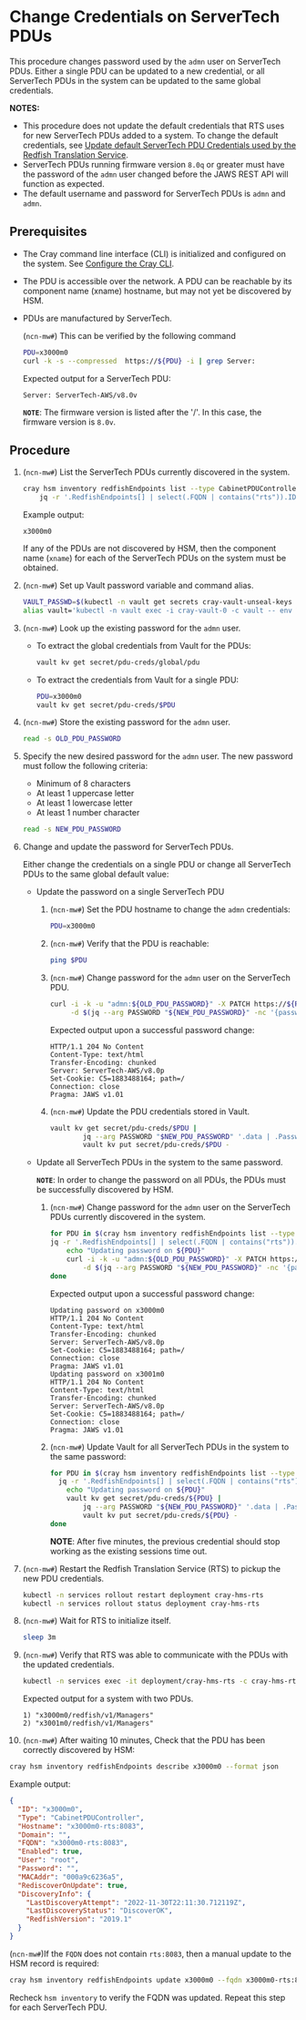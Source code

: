 # Change Credentials on ServerTech PDUs

This procedure changes password used by the `admn` user on ServerTech PDUs. Either a single PDU can be updated to a new credential, or
all ServerTech PDUs in the system can be updated to the same global credentials.

**NOTES:**

- This procedure does not update the default credentials that RTS uses for new ServerTech PDUs added to a system. To change the default credentials, see
  [Update default ServerTech PDU Credentials used by the Redfish Translation Service](Update_Default_ServerTech_PDU_Credentials_used_by_the_Redfish_Translation_Service.md).
- ServerTech PDUs running firmware version `8.0q` or greater must have the password of the `admn` user changed before the JAWS REST API will function as expected.
- The default username and password for ServerTech PDUs is `admn` and `admn`.

## Prerequisites

- The Cray command line interface (CLI) is initialized and configured on the system. See [Configure the Cray CLI](../configure_cray_cli.md).
- The PDU is accessible over the network. A PDU can be reachable by its component name (xname) hostname, but may not yet be discovered by HSM.
- PDUs are manufactured by ServerTech.

    (`ncn-mw#`) This can be verified by the following command

    ```bash
    PDU=x3000m0
    curl -k -s --compressed  https://${PDU} -i | grep Server:
    ```

    Expected output for a ServerTech PDU:

    ```text
    Server: ServerTech-AWS/v8.0v
    ```

    **`NOTE`**: The firmware version is listed after the '/'. In this case, the firmware version is `8.0v`.

## Procedure

1. (`ncn-mw#`) List the ServerTech PDUs currently discovered in the system.

    ```bash
    cray hsm inventory redfishEndpoints list --type CabinetPDUController --format json |
        jq -r '.RedfishEndpoints[] | select(.FQDN | contains("rts")).ID'
    ```

    Example output:

    ```text
    x3000m0
    ```

    If any of the PDUs are not discovered by HSM, then the component name (`xname`) for each of the ServerTech PDUs on the system must be obtained.

1. (`ncn-mw#`) Set up Vault password variable and command alias.

    ```bash
    VAULT_PASSWD=$(kubectl -n vault get secrets cray-vault-unseal-keys -o json | jq -r '.data["vault-root"]' |  base64 -d)
    alias vault='kubectl -n vault exec -i cray-vault-0 -c vault -- env VAULT_TOKEN=$VAULT_PASSWD VAULT_ADDR=http://127.0.0.1:8200 VAULT_FORMAT=json vault'
    ```

1. (`ncn-mw#`) Look up the existing password for the `admn` user.

    - To extract the global credentials from Vault for the PDUs:

        ```bash
        vault kv get secret/pdu-creds/global/pdu
        ```

    - To extract the credentials from Vault for a single PDU:

        ```bash
        PDU=x3000m0
        vault kv get secret/pdu-creds/$PDU
        ```

1. (`ncn-mw#`) Store the existing password for the `admn` user.

    ```bash
    read -s OLD_PDU_PASSWORD
    ```

1. Specify the new desired password for the `admn` user. The new password must follow the following criteria:

    - Minimum of 8 characters
    - At least 1 uppercase letter
    - At least 1 lowercase letter
    - At least 1 number character

    ```bash
    read -s NEW_PDU_PASSWORD
    ```

1. Change and update the password for ServerTech PDUs.

    Either change the credentials on a single PDU or change all ServerTech PDUs to the same global default value:

    - Update the password on a single ServerTech PDU

        1. (`ncn-mw#`) Set the PDU hostname to change the `admn` credentials:

            ```bash
            PDU=x3000m0
            ```

        1. (`ncn-mw#`) Verify that the PDU is reachable:

            ```bash
            ping $PDU
            ```

        1. (`ncn-mw#`) Change password for the `admn` user on the ServerTech PDU.

            ```bash
            curl -i -k -u "admn:${OLD_PDU_PASSWORD}" -X PATCH https://${PDU}/jaws/config/users/local/admn \
                 -d $(jq --arg PASSWORD "${NEW_PDU_PASSWORD}" -nc '{password: $PASSWORD}')
            ```

            Expected output upon a successful password change:

            ```text
            HTTP/1.1 204 No Content
            Content-Type: text/html
            Transfer-Encoding: chunked
            Server: ServerTech-AWS/v8.0p
            Set-Cookie: C5=1883488164; path=/
            Connection: close
            Pragma: JAWS v1.01
            ```

        1. (`ncn-mw#`) Update the PDU credentials stored in Vault.

            ```bash
            vault kv get secret/pdu-creds/$PDU |
                    jq --arg PASSWORD "$NEW_PDU_PASSWORD" '.data | .Password=$PASSWORD' |
                    vault kv put secret/pdu-creds/$PDU -
            ```

    - Update all ServerTech PDUs in the system to the same password.

        **`NOTE`**: In order to change the password on all PDUs, the PDUs must be successfully discovered by HSM.

        1. (`ncn-mw#`) Change password for the `admn` user on the ServerTech PDUs currently discovered in the system.

            ```bash
            for PDU in $(cray hsm inventory redfishEndpoints list --type CabinetPDUController --format json |
            jq -r '.RedfishEndpoints[] | select(.FQDN | contains("rts")).ID'); do
                echo "Updating password on ${PDU}"
                curl -i -k -u "admn:${OLD_PDU_PASSWORD}" -X PATCH https://${PDU}/jaws/config/users/local/admn \
                    -d $(jq --arg PASSWORD "${NEW_PDU_PASSWORD}" -nc '{password: $PASSWORD}')
            done
            ```

            Expected output upon a successful password change:

            ```text
            Updating password on x3000m0
            HTTP/1.1 204 No Content
            Content-Type: text/html
            Transfer-Encoding: chunked
            Server: ServerTech-AWS/v8.0p
            Set-Cookie: C5=1883488164; path=/
            Connection: close
            Pragma: JAWS v1.01
            Updating password on x3001m0
            HTTP/1.1 204 No Content
            Content-Type: text/html
            Transfer-Encoding: chunked
            Server: ServerTech-AWS/v8.0p
            Set-Cookie: C5=1883488164; path=/
            Connection: close
            Pragma: JAWS v1.01
            ```

        1. (`ncn-mw#`) Update Vault for all ServerTech PDUs in the system to the same password:

            ```bash
            for PDU in $(cray hsm inventory redfishEndpoints list --type CabinetPDUController --format json |
              jq -r '.RedfishEndpoints[] | select(.FQDN | contains("rts")).ID'); do
                echo "Updating password on ${PDU}"
                vault kv get secret/pdu-creds/${PDU} |
                    jq --arg PASSWORD "${NEW_PDU_PASSWORD}" '.data | .Password=$PASSWORD' |
                    vault kv put secret/pdu-creds/${PDU} -
            done
            ```

            **NOTE**: After five minutes, the previous credential should stop working as the existing sessions time out.

1. (`ncn-mw#`) Restart the Redfish Translation Service (RTS) to pickup the new PDU credentials.

    ```bash
    kubectl -n services rollout restart deployment cray-hms-rts
    kubectl -n services rollout status deployment cray-hms-rts
    ```

1. (`ncn-mw#`) Wait for RTS to initialize itself.

    ```bash
    sleep 3m
    ```

1. (`ncn-mw#`) Verify that RTS was able to communicate with the PDUs with the updated credentials.

    ```bash
    kubectl -n services exec -it deployment/cray-hms-rts -c cray-hms-rts-redis -- redis-cli keys '*/redfish/v1/Managers'
    ```

    Expected output for a system with two PDUs.

    ```text
    1) "x3000m0/redfish/v1/Managers"
    2) "x3001m0/redfish/v1/Managers"
    ```

1. (`ncn-mw#`) After waiting 10 minutes, Check that the PDU has been correctly discovered by HSM:

  ```bash
  cray hsm inventory redfishEndpoints describe x3000m0 --format json
  ```

  Example output:

  ```json
  {
    "ID": "x3000m0",
    "Type": "CabinetPDUController",
    "Hostname": "x3000m0-rts:8083",
    "Domain": "",
    "FQDN": "x3000m0-rts:8083",
    "Enabled": true,
    "User": "root",
    "Password": "",
    "MACAddr": "000a9c6236a5",
    "RediscoverOnUpdate": true,
    "DiscoveryInfo": {
      "LastDiscoveryAttempt": "2022-11-30T22:11:30.712119Z",
      "LastDiscoveryStatus": "DiscoverOK",
      "RedfishVersion": "2019.1"
    }
  }
  ```

  (`ncn-mw#`)If the `FQDN` does not contain `rts:8083`, then a manual update to the HSM record is required:

  ```bash
  cray hsm inventory redfishEndpoints update x3000m0 --fqdn x3000m0-rts:8083 --id x3000m0 --hostname x3000m0-rts:8083
  ```

  Recheck `hsm inventory` to verify the FQDN was updated.
  Repeat this step for each ServerTech PDU.
